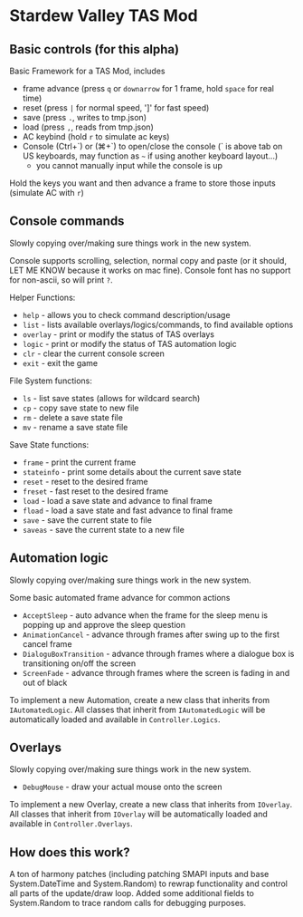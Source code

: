 # Stardew Valley TAS Mod

## Basic controls (for this alpha)
Basic Framework for a TAS Mod, includes
* frame advance (press `q` or `downarrow` for 1 frame, hold `space` for real time)
* reset (press `|` for normal speed, ']' for fast speed)
* save (press `.`, writes to tmp.json)
* load (press `,`, reads from tmp.json)
* AC keybind (hold `r` to simulate ac keys)
* Console (Ctrl+\`) or (⌘+\`) to open/close the console (\` is above tab on US keyboards, may function as `~` if using another keyboard layout...)
    * you cannot manually input while the console is up

Hold the keys you want and then advance a frame to store those inputs (simulate AC with `r`)

## Console commands
Slowly copying over/making sure things work in the new system.

Console supports scrolling, selection, normal copy and paste (or it should, LET ME KNOW because it works on mac fine). Console font has no support for non-ascii, so will print `?`.

Helper Functions:
* `help` - allows you to check command description/usage
* `list` - lists available overlays/logics/commands, to find available options
* `overlay` - print or modify the status of TAS overlays
* `logic` - print or modify the status of TAS automation logic
* `clr` - clear the current console screen
* `exit` - exit the game

File System functions:
* `ls` - list save states (allows for wildcard search)
* `cp` - copy save state to new file
* `rm` - delete a save state file
* `mv` - rename a save state file

Save State functions:
* `frame` - print the current frame
* `stateinfo` - print some details about the current save state
* `reset` - reset to the desired frame
* `freset` - fast reset to the desired frame
* `load` - load a save state and advance to final frame
* `fload` -  load a save state and fast advance to final frame
* `save` - save the current state to file
* `saveas` - save the current state to a new file


## Automation logic
Slowly copying over/making sure things work in the new system.

Some basic automated frame advance for common actions

* `AcceptSleep` - auto advance when the frame for the sleep menu is popping up and approve the sleep question
* `AnimationCancel` - advance through frames after swing up to the first cancel frame
* `DialoguBoxTransition` - advance through frames where a dialogue box is transitioning on/off the screen
* `ScreenFade` - advance through frames where the screen is fading in and out of black

To implement a new Automation, create a new class that inherits from `IAutomatedLogic`. All classes that inherit from `IAutomatedLogic` will be automatically loaded and available in `Controller.Logics`.

## Overlays
Slowly copying over/making sure things work in the new system.

* `DebugMouse` - draw your actual mouse onto the screen

To implement a new Overlay, create a new class that inherits from `IOverlay`. All classes that inherit from `IOverlay` will be automatically loaded and available in `Controller.Overlays`.

## How does this work?

A ton of harmony patches (including patching SMAPI inputs and base System.DateTime and System.Random) to rewrap functionality and control all parts of the update/draw loop. Added some additional fields to System.Random to trace random calls for debugging purposes.


